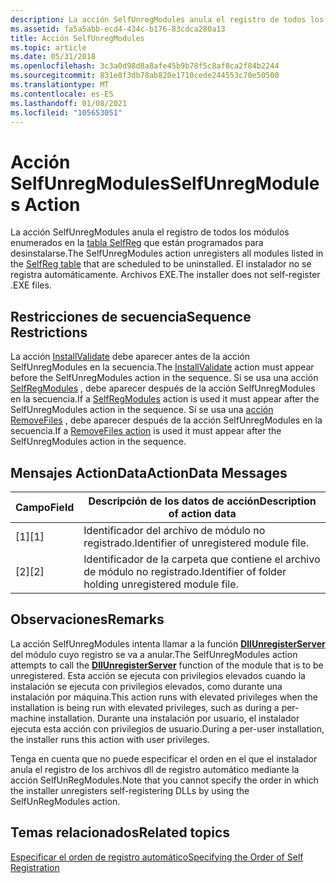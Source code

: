 ```yaml
---
description: La acción SelfUnregModules anula el registro de todos los módulos enumerados en la tabla SelfReg que están programados para desinstalarse. El instalador no se registra automáticamente. Archivos EXE.
ms.assetid: fa5a5abb-ecd4-434c-b176-83cdca280a13
title: Acción SelfUnregModules
ms.topic: article
ms.date: 05/31/2018
ms.openlocfilehash: 3c3a0d98d8a8afe45b9b78f5c8af8ca2f84b2244
ms.sourcegitcommit: 831e8f3db78ab820e1710cede244553c70e50500
ms.translationtype: MT
ms.contentlocale: es-ES
ms.lasthandoff: 01/08/2021
ms.locfileid: "105653051"
---
```

# <a name="selfunregmodules-action"></a><span data-ttu-id="cc0fe-104">Acción SelfUnregModules</span><span class="sxs-lookup"><span data-stu-id="cc0fe-104">SelfUnregModules Action</span></span>

<span data-ttu-id="cc0fe-105">La acción SelfUnregModules anula el registro de todos los módulos enumerados en la [tabla SelfReg](selfreg-table.md) que están programados para desinstalarse.</span><span class="sxs-lookup"><span data-stu-id="cc0fe-105">The SelfUnregModules action unregisters all modules listed in the [SelfReg table](selfreg-table.md) that are scheduled to be uninstalled.</span></span> <span data-ttu-id="cc0fe-106">El instalador no se registra automáticamente. Archivos EXE.</span><span class="sxs-lookup"><span data-stu-id="cc0fe-106">The installer does not self-register .EXE files.</span></span>

## <a name="sequence-restrictions"></a><span data-ttu-id="cc0fe-107">Restricciones de secuencia</span><span class="sxs-lookup"><span data-stu-id="cc0fe-107">Sequence Restrictions</span></span>

<span data-ttu-id="cc0fe-108">La acción [InstallValidate](installvalidate-action.md) debe aparecer antes de la acción SelfUnregModules en la secuencia.</span><span class="sxs-lookup"><span data-stu-id="cc0fe-108">The [InstallValidate](installvalidate-action.md) action must appear before the SelfUnregModules action in the sequence.</span></span> <span data-ttu-id="cc0fe-109">Si se usa una acción [SelfRegModules](selfregmodules-action.md) , debe aparecer después de la acción SelfUnregModules en la secuencia.</span><span class="sxs-lookup"><span data-stu-id="cc0fe-109">If a [SelfRegModules](selfregmodules-action.md) action is used it must appear after the SelfUnregModules action in the sequence.</span></span> <span data-ttu-id="cc0fe-110">Si se usa una [acción RemoveFiles](removefiles-action.md) , debe aparecer después de la acción SelfUnregModules en la secuencia.</span><span class="sxs-lookup"><span data-stu-id="cc0fe-110">If a [RemoveFiles action](removefiles-action.md) is used it must appear after the SelfUnregModules action in the sequence.</span></span>

## <a name="actiondata-messages"></a><span data-ttu-id="cc0fe-111">Mensajes ActionData</span><span class="sxs-lookup"><span data-stu-id="cc0fe-111">ActionData Messages</span></span>



| <span data-ttu-id="cc0fe-112">Campo</span><span class="sxs-lookup"><span data-stu-id="cc0fe-112">Field</span></span> | <span data-ttu-id="cc0fe-113">Descripción de los datos de acción</span><span class="sxs-lookup"><span data-stu-id="cc0fe-113">Description of action data</span></span>                             |
|-------|--------------------------------------------------------|
| <span data-ttu-id="cc0fe-114">\[1\]</span><span class="sxs-lookup"><span data-stu-id="cc0fe-114">\[1\]</span></span> | <span data-ttu-id="cc0fe-115">Identificador del archivo de módulo no registrado.</span><span class="sxs-lookup"><span data-stu-id="cc0fe-115">Identifier of unregistered module file.</span></span>                |
| <span data-ttu-id="cc0fe-116">\[2\]</span><span class="sxs-lookup"><span data-stu-id="cc0fe-116">\[2\]</span></span> | <span data-ttu-id="cc0fe-117">Identificador de la carpeta que contiene el archivo de módulo no registrado.</span><span class="sxs-lookup"><span data-stu-id="cc0fe-117">Identifier of folder holding unregistered module file.</span></span> |



 

## <a name="remarks"></a><span data-ttu-id="cc0fe-118">Observaciones</span><span class="sxs-lookup"><span data-stu-id="cc0fe-118">Remarks</span></span>

<span data-ttu-id="cc0fe-119">La acción SelfUnregModules intenta llamar a la función [**DllUnregisterServer**](/windows/win32/api/olectl/nf-olectl-dllunregisterserver) del módulo cuyo registro se va a anular.</span><span class="sxs-lookup"><span data-stu-id="cc0fe-119">The SelfUnregModules action attempts to call the [**DllUnregisterServer**](/windows/win32/api/olectl/nf-olectl-dllunregisterserver) function of the module that is to be unregistered.</span></span> <span data-ttu-id="cc0fe-120">Esta acción se ejecuta con privilegios elevados cuando la instalación se ejecuta con privilegios elevados, como durante una instalación por máquina.</span><span class="sxs-lookup"><span data-stu-id="cc0fe-120">This action runs with elevated privileges when the installation is being run with elevated privileges, such as during a per-machine installation.</span></span> <span data-ttu-id="cc0fe-121">Durante una instalación por usuario, el instalador ejecuta esta acción con privilegios de usuario.</span><span class="sxs-lookup"><span data-stu-id="cc0fe-121">During a per-user installation, the installer runs this action with user privileges.</span></span>

<span data-ttu-id="cc0fe-122">Tenga en cuenta que no puede especificar el orden en el que el instalador anula el registro de los archivos dll de registro automático mediante la acción SelfUnRegModules.</span><span class="sxs-lookup"><span data-stu-id="cc0fe-122">Note that you cannot specify the order in which the installer unregisters self-registering DLLs by using the SelfUnRegModules action.</span></span>

## <a name="related-topics"></a><span data-ttu-id="cc0fe-123">Temas relacionados</span><span class="sxs-lookup"><span data-stu-id="cc0fe-123">Related topics</span></span>

<dl> <dt>

[<span data-ttu-id="cc0fe-124">Especificar el orden de registro automático</span><span class="sxs-lookup"><span data-stu-id="cc0fe-124">Specifying the Order of Self Registration</span></span>](specifying-the-order-of-self-registration.md)
</dt> </dl>

 

 
